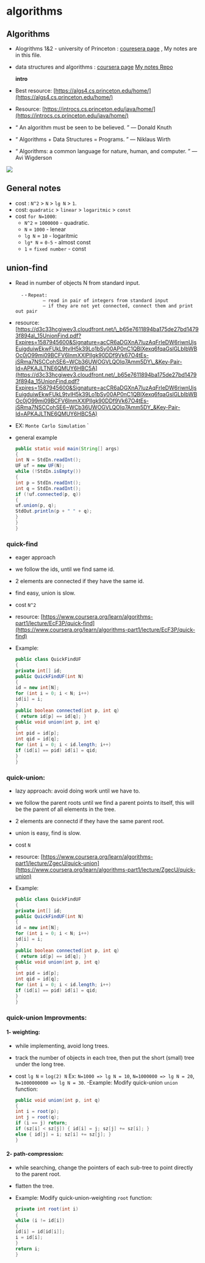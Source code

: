 # algorithms

## Algorithms

* Alogrithms 1&2 - university of Princeton : [couresera page](https://www.coursera.org/learn/algorithms-part1/home/welcome) , My notes are in this file.
* data structures and algorithms : [coursera page](https://www.coursera.org/specializations/data-structures-algorithms) [My notes Repo](https://github.com/ahmad-ali14/data-structures-and-algorithms)

  **intro**

* Best resource: [https://algs4.cs.princeton.edu/home/](https://algs4.cs.princeton.edu/home/)
* Resource: [https://introcs.cs.princeton.edu/java/home/](https://introcs.cs.princeton.edu/java/home/)
* “ An algorithm must be seen to be believed. ” — Donald Knuth
* “ Algorithms + Data Structures = Programs. ” — Niklaus Wirth
* “ Algorithms: a common language for nature, human, and computer. ” — Avi Wigderson

![](https://i.imgur.com/IapntqE.png)

## General notes

* cost : `N^2` &gt; `N` &gt; `lg N` &gt; `1`.
* cost: `quadratic` &gt; `linear` &gt; `logaritmic` &gt; `const`
* cost `for N=1000`:
  * `N^2` = `1000000` - quadratic.
  * `N` = `1000` - lenear
  * `lg N` = `10` - logaritmic
  * `lg* N` = `0-5` - almost const
  * `1` = `fixed number` - const

## union-find

* Read in number of objects N from standard input.

  ```text
    -・Repeat:
            – read in pair of integers from standard input
            – if they are not yet connected, connect them and print out pair
  ```

* resource: [https://d3c33hcgiwev3.cloudfront.net/\_b65e7611894ba175de27bd14793f894a\_15UnionFind.pdf?Expires=1587945600&Signature=acCR6aDGXnA7luzAqFrIeDW6riwnUjsEuigduiwEkwFUkL9tvIH5k39Lo1bSy00AP0nC1QBlXexq6fqaGslGLbIbWBOc0jO99mi09BCFV6InmXXlPIIgk90DDf9Vk67O4tEs-jSRma7NSCCohSE6~WCb36UWOGVLQOIq7Amm5DY\_&Key-Pair-Id=APKAJLTNE6QMUY6HBC5A](https://d3c33hcgiwev3.cloudfront.net/_b65e7611894ba175de27bd14793f894a_15UnionFind.pdf?Expires=1587945600&Signature=acCR6aDGXnA7luzAqFrIeDW6riwnUjsEuigduiwEkwFUkL9tvIH5k39Lo1bSy00AP0nC1QBlXexq6fqaGslGLbIbWBOc0jO99mi09BCFV6InmXXlPIIgk90DDf9Vk67O4tEs-jSRma7NSCCohSE6~WCb36UWOGVLQOIq7Amm5DY_&Key-Pair-Id=APKAJLTNE6QMUY6HBC5A)
* EX: `Monte Carlo Simulation` \`
* general example

  ```java
  public static void main(String[] args)
  {
  int N = StdIn.readInt();
  UF uf = new UF(N);
  while (!StdIn.isEmpty())
  {
  int p = StdIn.readInt();
  int q = StdIn.readInt();
  if (!uf.connected(p, q))
  {
  uf.union(p, q);
  StdOut.println(p + " " + q);
  }
  }
  }
  ```

### quick-find

* eager approach
* we follow the ids, until we find same id.
* 2 elements are connected if they have the same id.
* find easy, union is slow.
* cost `N^2`
* resource: [https://www.coursera.org/learn/algorithms-part1/lecture/EcF3P/quick-find](https://www.coursera.org/learn/algorithms-part1/lecture/EcF3P/quick-find)
* Example:

  ```java
  public class QuickFindUF
  {
  private int[] id;
  public QuickFindUF(int N)
  {
  id = new int[N];
  for (int i = 0; i < N; i++)
  id[i] = i;
  }
  public boolean connected(int p, int q)
  { return id[p] == id[q]; }
  public void union(int p, int q)
  {
  int pid = id[p];
  int qid = id[q];
  for (int i = 0; i < id.length; i++)
  if (id[i] == pid) id[i] = qid;
  }
  }
  ```

### quick-union:

* lazy approach: avoid doing work until we have to.
* we follow the parent roots until we find a parent points to itself, this will be the parent of all elements in the tree.
* 2 elements are connectd if they have the same parent root.
* union is easy, find is slow.
* cost `N`
* resource: [https://www.coursera.org/learn/algorithms-part1/lecture/ZgecU/quick-union](https://www.coursera.org/learn/algorithms-part1/lecture/ZgecU/quick-union)
* Example:

  ```java
  public class QuickFindUF
  {
  private int[] id;
  public QuickFindUF(int N)
  {
  id = new int[N];
  for (int i = 0; i < N; i++)
  id[i] = i;
  }
  public boolean connected(int p, int q)
  { return id[p] == id[q]; }
  public void union(int p, int q)
  {
  int pid = id[p];
  int qid = id[q];
  for (int i = 0; i < id.length; i++)
  if (id[i] == pid) id[i] = qid;
  }
  }
  ```

### quick-union Improvments:

#### 1- weighting:

* while implementing, avoid long trees.
* track the number of objects in each tree, then put the short \(small\) tree under the long tree.
* cost `lg N` = `log(2) N` Ex: `N=1000 => lg N = 10`, `N=1000000 => lg N = 20`, `N=1000000000 => lg N = 30`. -Example: Modify quick-union `union` function:

  ```java
  public void union(int p, int q)
  {
  int i = root(p);
  int j = root(q);
  if (i == j) return;
  if (sz[i] < sz[j]) { id[i] = j; sz[j] += sz[i]; }
  else { id[j] = i; sz[i] += sz[j]; }
  }
  ```

#### 2-  path-compression:

* while searching, change the pointers of each sub-tree to point directly to the parent root.
* flatten the tree.
* Example: Modify quick-union-weighting `root` function:

  ```java
  private int root(int i)
  {
  while (i != id[i])
  {
  id[i] = id[id[i]];
  i = id[i];
  }
  return i;
  }
  ```

